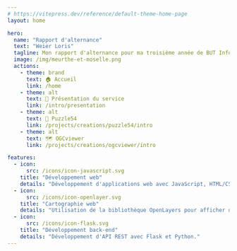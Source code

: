 ```yaml
---
# https://vitepress.dev/reference/default-theme-home-page
layout: home

hero:
  name: "Rapport d'alternance"
  text: "Weier Loris"
  tagline: Mon rapport d'alternance pour ma troisième année de BUT Informatique.
  image: /img/meurthe-et-moselle.png
  actions:
    - theme: brand
      text: 🏠 Accueil
      link: /home
    - theme: alt
      text: 📄 Présentation du service
      link: /intro/presentation
    - theme: alt
      text: 🧩 Puzzle54
      link: /projects/creations/puzzle54/intro
    - theme: alt
      text: 🗺 OGCviewer
      link: /projects/creations/ogcviewer/intro

features:
  - icon:
      src: /icons/icon-javascript.svg
    title: "Développement web"
    details: "Développement d'applications web avec JavaScript, HTML/CSS et Vue.js."
  - icon:
      src: /icons/icon-openlayer.svg
    title: "Cartographie web"
    details: "Utilisation de la bibliothèque OpenLayers pour afficher des cartes interactives."
  - icon:
      src: /icons/icon-flask.svg
    title: "Développement back-end"
    details: "Développement d'API REST avec Flask et Python."
---
```


